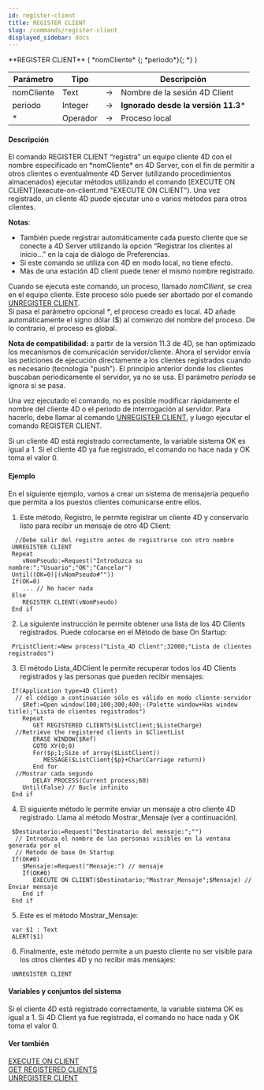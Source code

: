 ```yaml
---
id: register-client
title: REGISTER CLIENT
slug: /commands/register-client
displayed_sidebar: docs
---
```


<!--REF #_command_.REGISTER CLIENT.Syntax-->**REGISTER CLIENT** ( *nomCliente* {; *periodo*}{; *} )<!-- END REF-->
<!--REF #_command_.REGISTER CLIENT.Params-->
| Parámetro | Tipo |  | Descripción |
| --- | --- | --- | --- |
| nomCliente | Text | &srarr; | Nombre de la sesión 4D Client |
| periodo | Integer | &srarr; | **Ignorado desde la versión 11.3*** |
| * | Operador | &srarr; | Proceso local |

<!-- END REF-->

#### Descripción 

<!--REF #_command_.REGISTER CLIENT.Summary-->El comando REGISTER CLIENT “registra” un equipo cliente 4D con el nombre especificado en *nomCliente* en 4D Server, con el fin de permitir a otros clientes o eventualmente 4D Server (utilizando procedimientos almacenados) ejecutar métodos utilizando el comando [EXECUTE ON CLIENT](execute-on-client.md "EXECUTE ON CLIENT").<!-- END REF--> Una vez registrado, un cliente 4D puede ejecutar uno o varios métodos para otros clientes.

**Notas**:

* También puede registrar automáticamente cada puesto cliente que se conecte a 4D Server utilizando la opción “Registrar los clientes al inicio...” en la caja de diálogo de Preferencias.
* Si este comando se utiliza con 4D en modo local, no tiene efecto.
* Más de una estación 4D client puede tener el mismo nombre registrado.

  
Cuando se ejecuta este comando, un proceso, llamado *nomCllient*, se crea en el equipo cliente. Este proceso sólo puede ser abortado por el comando [UNREGISTER CLIENT](unregister-client.md "UNREGISTER CLIENT").   
Si pasa el parámetro opcional *\**, el proceso creado es local. 4D añade automáticamente el signo dólar ($) al comienzo del nombre del proceso. De lo contrario, el proceso es global. 

**Nota de compatibilidad:** a partir de la versión 11.3 de 4D, se han optimizado los mecanismos de comunicación servidor/cliente. Ahora el servidor envía las peticiones de ejecución directamente a los clientes registrados cuando es necesario (tecnología "push"). El principio anterior donde los clientes buscaban periodicamente el servidor, ya no se usa. El parámetro *periodo* se ignora si se pasa.

Una vez ejecutado el comando, no es posible modificar rápidamente el nombre del cliente 4D o el periodo de interrogación al servidor. Para hacerlo, debe llamar al comando [UNREGISTER CLIENT](unregister-client.md "UNREGISTER CLIENT"), y luego ejecutar el comando REGISTER CLIENT.

Si un cliente 4D está registrado correctamente, la variable sistema OK es igual a 1\. Si el cliente 4D ya fue registrado, el comando no hace nada y OK toma el valor 0.

#### Ejemplo 

En el siguiente ejemplo, vamos a crear un sistema de mensajería pequeño que permita a los puestos clientes comunicarse entre ellos. 

1) Este método, Registro, le permite registrar un cliente 4D y conservarlo listo para recibir un mensaje de otro 4D Client:

```4d
  //Debe salir del registro antes de registrarse con otro nombre
 UNREGISTER CLIENT
 Repeat
    vNomPseudo:=Request("Introduzca su nombre:";"Usuario";"OK";"Cancelar")
 Until((OK=0)|(vNomPseudo#""))
 If(OK=0)
    ... // No hacer nada
 Else
    REGISTER CLIENT(vNomPseudo)
 End if
```

2) La siguiente instrucción le permite obtener una lista de los 4D Clients registrados. Puede colocarse en el Método de base On Startup:

```4d
 PrListClient:=New process("Lista_4D Client";32000;"Lista de clientes registrados")
```

3) El método Lista\_4DClient le permite recuperar todos los 4D Clients registrados y las personas que pueden recibir mensajes:

```4d
 If(Application type=4D Client)
  // el código a continuación sólo es válido en modo cliente-servidor
    $Ref:=Open window(100;100;300;400;-(Palette window+Has window title);"Lista de clientes registrados")
    Repeat
       GET REGISTERED CLIENTS($ListClient;$ListeCharge)
  //Retrieve the registered clients in $ClientList
       ERASE WINDOW($Ref)
       GOTO XY(0;0)
       For($p;1;Size of array($ListClient))
          MESSAGE($ListClient{$p}+Char(Carriage return))
       End for
  //Mostrar cada segundo
       DELAY PROCESS(Current process;60)
    Until(False) // Bucle infinito
 End if
```

4) El siguiente método le permite enviar un mensaje a otro cliente 4D registrado. Llama al método Mostrar\_Mensaje (ver a continuación).

```4d
 $Destinatario:=Request("Destinatario del mensaje:";"")
  // Introduza el nombre de las personas visibles en la ventana generada por el
  // Método de base On Startup
 If(OK#0)
    $Mensaje:=Request("Mensaje:") // mensaje
    If(OK#0)
       EXECUTE ON CLIENT($Destinatario;"Mostrar_Mensaje";$Mensaje) // Enviar mensaje
    End if
 End if
```

5) Este es el método Mostrar\_Mensaje:

```4d
 var $1 : Text
 ALERT($1)
```

6) Finalmente, este método permite a un puesto cliente no ser visible para los otros clientes 4D y no recibir más mensajes:

```4d
 UNREGISTER CLIENT
```

#### Variables y conjuntos del sistema 

Si el cliente 4D está registrado correctamente, la variable sistema OK es igual a 1\. Si 4D Client ya fue registrada, el comando no hace nada y OK toma el valor 0.

#### Ver también 

[EXECUTE ON CLIENT](execute-on-client.md)  
[GET REGISTERED CLIENTS](get-registered-clients.md)  
[UNREGISTER CLIENT](unregister-client.md)  